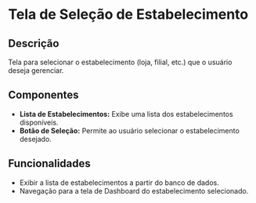 # Tela de Seleção de Estabelecimento

## Descrição
Tela para selecionar o estabelecimento (loja, filial, etc.) que o usuário deseja gerenciar.

## Componentes
- **Lista de Estabelecimentos:** Exibe uma lista dos estabelecimentos disponíveis.
- **Botão de Seleção:** Permite ao usuário selecionar o estabelecimento desejado.

## Funcionalidades
- Exibir a lista de estabelecimentos a partir do banco de dados.
- Navegação para a tela de Dashboard do estabelecimento selecionado.

